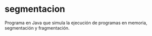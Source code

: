 # segmentacion
Programa en Java que simula la ejecución de programas en memoria, segmentación y fragmentación.
